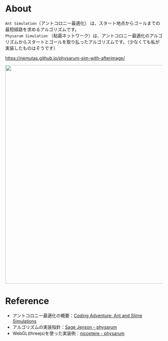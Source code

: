 # About

`Ant Simulation`（アントコロニー最適化） は、スタート地点からゴールまでの最短経路を求めるアルゴリズムです。<br>
`Physarum Simulation` （粘菌ネットワーク）は、アントコロニー最適化のアルゴリズムからスタートとゴールを取り払ったアルゴリズムです。（少なくても私が実装したものはそうです）

https://nemutas.github.io/physarum-sim-with-afterimage/

<img src='https://github.com/nemutas/physarum-sim-with-afterimage/assets/46724121/164e920e-0624-477a-9d35-f4494c39f0be' alt='' width='700' />

# Reference

- アントコロニー最適化の概要：[Coding Adventure: Ant and Slime Simulations](https://youtu.be/X-iSQQgOd1A?si=s4OSY4xC9unAMO4b)
- アルゴリズムの実装指針：[Sage Jenson - physarum](https://cargocollective.com/sagejenson/physarum)
- WebGL(threejs)を使った実装例：[nicoptere - physarum](https://github.com/nicoptere/physarum)
